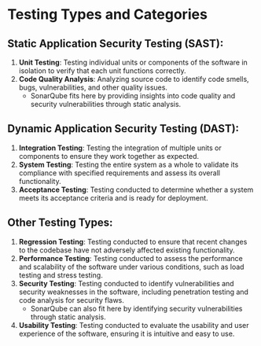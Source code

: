 # Testing Types and Categories

## Static Application Security Testing (SAST):
1. **Unit Testing**: Testing individual units or components of the software in isolation to verify that each unit functions correctly.
2. **Code Quality Analysis**: Analyzing source code to identify code smells, bugs, vulnerabilities, and other quality issues.
   - SonarQube fits here by providing insights into code quality and security vulnerabilities through static analysis.

## Dynamic Application Security Testing (DAST):
1. **Integration Testing**: Testing the integration of multiple units or components to ensure they work together as expected.
2. **System Testing**: Testing the entire system as a whole to validate its compliance with specified requirements and assess its overall functionality.
3. **Acceptance Testing**: Testing conducted to determine whether a system meets its acceptance criteria and is ready for deployment.

## Other Testing Types:
1. **Regression Testing**: Testing conducted to ensure that recent changes to the codebase have not adversely affected existing functionality.
2. **Performance Testing**: Testing conducted to assess the performance and scalability of the software under various conditions, such as load testing and stress testing.
3. **Security Testing**: Testing conducted to identify vulnerabilities and security weaknesses in the software, including penetration testing and code analysis for security flaws.
   - SonarQube can also fit here by identifying security vulnerabilities through static analysis.
4. **Usability Testing**: Testing conducted to evaluate the usability and user experience of the software, ensuring it is intuitive and easy to use.
